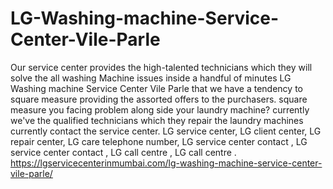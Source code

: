 # LG-Washing-machine-Service-Center-Vile-Parle
 Our service center provides the high-talented technicians which they will solve the all washing Machine issues inside a handful of minutes LG Washing machine Service Center Vile Parle that we have a tendency to square measure providing the assorted offers to the purchasers. square measure you facing problem along side your laundry machine? currently we've the qualified technicians which they repair the laundry machines currently contact the service center. LG service center, LG client center, LG repair center, LG care telephone number, LG service center contact , LG service center contact , LG call centre , LG call centre . https://lgservicecenterinmumbai.com/lg-washing-machine-service-center-vile-parle/
